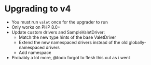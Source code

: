 # Upgrading to v4

- You must run `valet` once for the upgrader to run
- Only works on PHP 8.0+
- Update custom drivers and SampleValetDriver:
    - Match the new type hints of the base ValetDriver
    - Extend the new namespaced drivers instead of the old globally-namespaced drivers
    - Add namespace
- Probably a lot more, @todo forgot to flesh this out as i went

